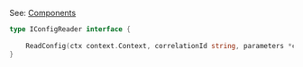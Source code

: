 
See: [Components](../../../toolkit_api/golang/components)

```go
type IConfigReader interface {
	
	ReadConfig(ctx context.Context, correlationId string, parameters *c.ConfigParams) (*c.ConfigParams, error)
}

```
